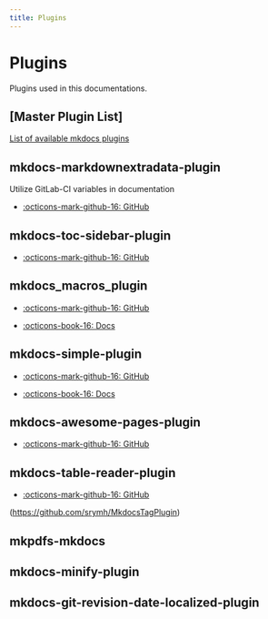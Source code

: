 ```yaml
---
title: Plugins
---
```


# Plugins

Plugins used in this documentations.

## [Master Plugin List]

[List of available mkdocs plugins](https://github.com/mkdocs/mkdocs/wiki/MkDocs-Plugins)

## mkdocs-markdownextradata-plugin

Utilize GitLab-CI variables in documentation

* [:octicons-mark-github-16: GitHub](https://github.com/rosscdh/mkdocs-markdownextradata-plugin)

## mkdocs-toc-sidebar-plugin

* [:octicons-mark-github-16: GitHub](https://github.com/midnightprioriem/mkdocs-toc-sidebar-plugin)

## mkdocs_macros_plugin

* [:octicons-mark-github-16: GitHub](https://github.com/fralau/mkdocs_macros_plugin)

* [:octicons-book-16: Docs](https://mkdocs-macros-plugin.readthedocs.io/en/latest)

## mkdocs-simple-plugin

* [:octicons-mark-github-16: GitHub](https://github.com/athackst/mkdocs-simple-plugin)

* [:octicons-book-16: Docs](http://www.lyonthackston.com/mkdocs-simple-plugin/)

## mkdocs-awesome-pages-plugin

* [:octicons-mark-github-16: GitHub](https://github.com/lukasgeiter/mkdocs-awesome-pages-plugin)

## mkdocs-table-reader-plugin

* [:octicons-mark-github-16: GitHub](https://github.com/timvink/mkdocs-table-reader-plugin)

(https://github.com/srymh/MkdocsTagPlugin)

## mkpdfs-mkdocs

## mkdocs-minify-plugin

## mkdocs-git-revision-date-localized-plugin

